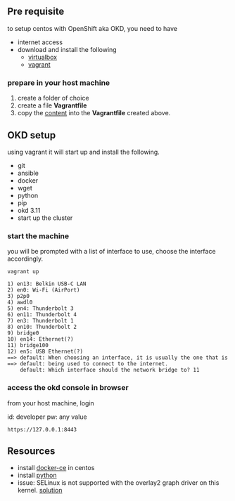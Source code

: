 ## Pre requisite

to setup centos with OpenShift aka OKD, you need to have 
- internet access
- download and install the following 
  - [virtualbox](https://www.virtualbox.org/wiki/Downloads)
  - [vagrant](https://www.vagrantup.com/downloads.html)

### prepare in your host machine

1. create a folder of choice
2. create a file **Vagrantfile**
3. copy the [content](https://github.com/ibmcloudprivate2/httpbin-wrapper/blob/master/okdcentos/Vagrantfile) into the **Vagrantfile** created above.

## OKD setup

using vagrant it will start up and install the following.

- git
- ansible
- docker
- wget
- python
- pip
- okd 3.11
- start up the cluster

### start the machine

you will be prompted with a list of interface to use, choose the interface accordingly.

```
vagrant up

1) en13: Belkin USB-C LAN
2) en0: Wi-Fi (AirPort)
3) p2p0
4) awdl0
5) en4: Thunderbolt 3
6) en11: Thunderbolt 4
7) en3: Thunderbolt 1
8) en10: Thunderbolt 2
9) bridge0
10) en14: Ethernet(?)
11) bridge100
12) en5: USB Ethernet(?)
==> default: When choosing an interface, it is usually the one that is
==> default: being used to connect to the internet.
    default: Which interface should the network bridge to? 11
```

### access the okd console in browser

from your host machine, login

id: developer
pw: any value

```
https://127.0.0.1:8443
```

## Resources

- install [docker-ce](https://docs.docker.com/install/linux/docker-ce/centos/) in centos
- install [python](https://tecadmin.net/install-python-2-7-on-centos-rhel/) 
- issue: SELinux is not supported with the overlay2 graph driver on this kernel. [solution](https://docs.hortonworks.com/HDPDocuments/Cloudbreak/Cloudbreak-2.9.1/troubleshoot/content/cb_trouble-docker.html)

